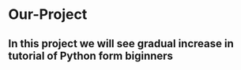 # Our-Project
## In this project we will see gradual increase in tutorial of Python form biginners

